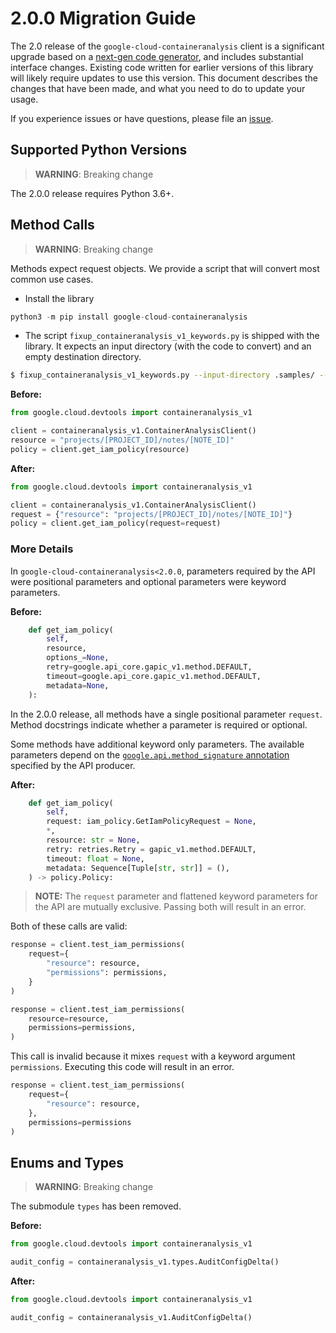 # 2.0.0 Migration Guide

The 2.0 release of the `google-cloud-containeranalysis` client is a significant upgrade based on a [next-gen code generator](https://github.com/googleapis/gapic-generator-python), and includes substantial interface changes. Existing code written for earlier versions of this library will likely require updates to use this version. This document describes the changes that have been made, and what you need to do to update your usage.

If you experience issues or have questions, please file an [issue](https://github.com/googleapis/python-containeranalysis/issues).

## Supported Python Versions

> **WARNING**: Breaking change

The 2.0.0 release requires Python 3.6+.


## Method Calls

> **WARNING**: Breaking change

Methods expect request objects. We provide a script that will convert most common use cases.

* Install the library

```py
python3 -m pip install google-cloud-containeranalysis
```

* The script `fixup_containeranalysis_v1_keywords.py` is shipped with the library. It expects
an input directory (with the code to convert) and an empty destination directory.

```sh
$ fixup_containeranalysis_v1_keywords.py --input-directory .samples/ --output-directory samples/
```

**Before:**
```py
from google.cloud.devtools import containeranalysis_v1

client = containeranalysis_v1.ContainerAnalysisClient()
resource = "projects/[PROJECT_ID]/notes/[NOTE_ID]"
policy = client.get_iam_policy(resource)
```


**After:**
```py
from google.cloud.devtools import containeranalysis_v1

client = containeranalysis_v1.ContainerAnalysisClient()
request = {"resource": "projects/[PROJECT_ID]/notes/[NOTE_ID]"}
policy = client.get_iam_policy(request=request)
```

### More Details

In `google-cloud-containeranalysis<2.0.0`, parameters required by the API were positional parameters and optional parameters were keyword parameters.

**Before:**
```py
    def get_iam_policy(
        self,
        resource,
        options_=None,
        retry=google.api_core.gapic_v1.method.DEFAULT,
        timeout=google.api_core.gapic_v1.method.DEFAULT,
        metadata=None,
    ):
```

In the 2.0.0 release, all methods have a single positional parameter `request`. Method docstrings indicate whether a parameter is required or optional.

Some methods have additional keyword only parameters. The available parameters depend on the [`google.api.method_signature` annotation](https://github.com/googleapis/googleapis/blob/b77cacf1ed06e0301a39d6328b599e24102f04be/google/devtools/containeranalysis/v1/containeranalysis.proto#L67) specified by the API producer.


**After:**
```py
    def get_iam_policy(
        self,
        request: iam_policy.GetIamPolicyRequest = None,
        *,
        resource: str = None,
        retry: retries.Retry = gapic_v1.method.DEFAULT,
        timeout: float = None,
        metadata: Sequence[Tuple[str, str]] = (),
    ) -> policy.Policy:
```

> **NOTE:** The `request` parameter and flattened keyword parameters for the API are mutually exclusive.
> Passing both will result in an error.


Both of these calls are valid:

```py
response = client.test_iam_permissions(
    request={
        "resource": resource,
        "permissions": permissions,
    }
)
```

```py
response = client.test_iam_permissions(
    resource=resource,
    permissions=permissions,
)
```

This call is invalid because it mixes `request` with a keyword argument `permissions`. Executing this code
will result in an error.

```py
response = client.test_iam_permissions(
    request={
        "resource": resource,
    },
    permissions=permissions
)
```



## Enums and Types


> **WARNING**: Breaking change

The submodule `types` has been removed.

**Before:**
```py
from google.cloud.devtools import containeranalysis_v1

audit_config = containeranalysis_v1.types.AuditConfigDelta()
```


**After:**
```py
from google.cloud.devtools import containeranalysis_v1

audit_config = containeranalysis_v1.AuditConfigDelta()
```
